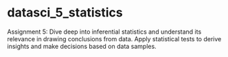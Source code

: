 # datasci_5_statistics

Assignment 5: Dive deep into inferential statistics and understand its relevance in drawing conclusions from data. Apply statistical tests to derive insights and make decisions based on data samples.

